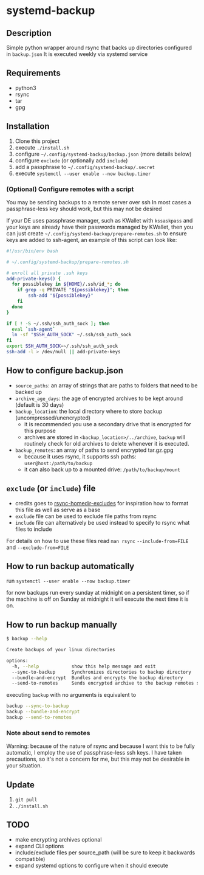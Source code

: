 # systemd-backup

## Description

Simple python wrapper around rsync that backs up directories configured in `backup.json`
It is executed weekly via systemd service

## Requirements
- python3
- rsync
- tar
- gpg

## Installation
1. Clone this project
2. execute `./install.sh`
3. configure `~/.config/systemd-backup/backup.json` (more details below)
4. configure `exclude` (or optionally add `include`)
5. add a passphrase to `~/.config/systemd-backup/.secret`
6. execute `systemctl --user enable --now backup.timer`

### (Optional) Configure remotes with a script
You may be sending backups to a remote server over ssh
In most cases a passphrase-less key should work, but this may not be desired

If your DE uses passphrase manager, such as KWallet with `kssaskpass` and your keys are already have
their passwords managed by KWallet, then you can just create `~/.config/systemd-backup/prepare-remotes.sh` to
ensure keys are added to ssh-agent, an example of this script can look like:

```bash
#!/usr/bin/env bash

# ~/.config/systemd-backup/prepare-remotes.sh

# enroll all private .ssh keys
add-private-keys() {
  for possiblekey in ${HOME}/.ssh/id_*; do
    if grep -q PRIVATE "${possiblekey}"; then
        ssh-add "${possiblekey}"
    fi
  done
}

if [ ! -S ~/.ssh/ssh_auth_sock ]; then
  eval `ssh-agent`
  ln -sf "$SSH_AUTH_SOCK" ~/.ssh/ssh_auth_sock
fi
export SSH_AUTH_SOCK=~/.ssh/ssh_auth_sock
ssh-add -l > /dev/null || add-private-keys
```

## How to configure backup.json

- `source_paths`: an array of strings that are paths to folders that need to be backed up
- `archive_age_days`: the age of encrypted archives to be kept around (default is 30 days)
- `backup_location`: the local directory where to store backup (uncompressed/unencrypted)
  - it is recommended you use a secondary drive that is encrypted for this purpose
  - archives are stored in `<backup_location>/../archive`, `backup` will routinely check for old archives to delete whenever
  it is executed.
- `backup_remotes`: an array of paths to send encrypted tar.gz.gpg
  - because it uses rsync, it supports ssh paths: `user@host:/path/to/backup`
  - it can also back up to a mounted drive: `/path/to/backup/mount`

## `exclude` (or `include`) file

- credits goes to [rsync-homedir-excludes](https://github.com/rubo77/rsync-homedir-excludes/blob/master/rsync-homedir-excludes.txt)
for inspiration how to format this file as well as serve as a base
- `exclude` file can be used to exclude file paths from rsync
- `include` file can alternatively be used instead to specify to rsync what files to include

For details on how to use these files read `man rsync` `--include-from=FILE` and `--exclude-from=FILE`

## How to run backup automatically
run `systemctl --user enable --now backup.timer`

for now backups run every sunday at midnight on a persistent timer, so if the machine is off on Sunday at midnight
it will execute the next time it is on.

## How to run backup manually

```bash
$ backup --help

Create backups of your linux directories

options:
  -h, --help            show this help message and exit
  --sync-to-backup      Synchronizes directories to backup directory
  --bundle-and-encrypt  Bundles and encrypts the backup directory
  --send-to-remotes     Sends encrypted archive to the backup remotes specified in ~/.config/systemd-backup/backup.json
```

executing `backup` with no arguments is equivalent to

```bash
backup --sync-to-backup
backup --bundle-and-encrypt
backup --send-to-remotes
```

### Note about send to remotes
Warning: because of the nature of rsync and because I want this to be fully automatic, I employ the use of passphrase-less
ssh keys. I have taken precautions, so it's not a concern for me, but this may not be desirable in your situation.

## Update
1. `git pull`
2. `./install.sh`

## TODO
- make encrypting archives optional
- expand CLI options
- include/exclude files per source_path (will be sure to keep it backwards compatible)
- expand systemd options to configure when it should execute
